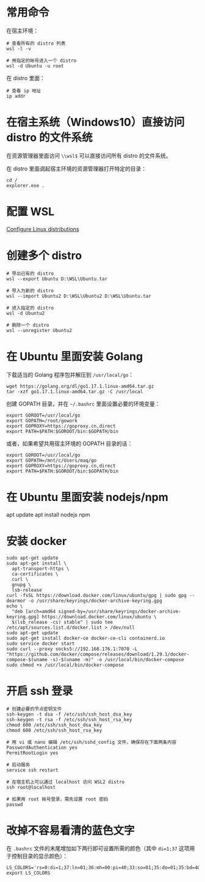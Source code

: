 # 常用命令

在宿主环境：
```
# 查看所有的 distro 列表
wsl -l -v

# 用指定的帐号进入一个 distro
wsl -d Ubuntu -u root
```

在 distro 里面：
```
# 查看 ip 地址
ip addr
```

# 在宿主系统（Windows10）直接访问 distro 的文件系统

在资源管理器里面访问 `\\wsl$` 可以直接访问所有 distro 的文件系统。

在 distro 里面调起宿主环境的资源管理器打开特定的目录：
```
cd /
explorer.exe .
```

# 配置 WSL

[Configure Linux distributions](https://docs.microsoft.com/en-us/windows/wsl/wsl-config#options-for-wslconfig)

# 创建多个 distro

```
# 导出已有的 distro
wsl --export Ubuntu D:\WSL\Ubuntu.tar

# 导入为新的 distro
wsl --import Ubuntu2 D:\WSL\Ubuntu2 D:\WSL\Ubuntu.tar

# 进入指定的 distro
wsl -d Ubuntu2

# 删除一个 distro
wsl --unregister Ubuntu2
```

# 在 Ubuntu 里面安装 Golang

下载适当的 Golang 程序包并解压到 `/usr/local/go`：
```
wget https://golang.org/dl/go1.17.1.linux-amd64.tar.gz
tar -xzf go1.17.1.linux-amd64.tar.gz -C /usr/local
```

创建 GOPATH 目录，并在 `~/.bashrc` 里面设置必要的环境变量：
```
export GOROOT=/usr/local/go
export GOPATH=/root/gowork
export GOPROXY=https://goproxy.cn,direct
export PATH=$PATH:$GOROOT/bin:$GOPATH/bin
```
或者，如果希望共用宿主环境的 GOPATH 目录的话：
```
export GOROOT=/usr/local/go
export GOPATH=/mnt/c/Users/maq/go
export GOPROXY=https://goproxy.cn,direct
export PATH=$PATH:$GOROOT/bin:$GOPATH/bin
```

# 在 Ubuntu 里面安装 nodejs/npm

apt update
apt install nodejs npm

# 安装 docker

```
sudo apt-get update
sudo apt-get install \
  apt-transport-https \
  ca-certificates \
  curl \
  gnupg \
  lsb-release
curl -fsSL https://download.docker.com/linux/ubuntu/gpg | sudo gpg --dearmor -o /usr/share/keyrings/docker-archive-keyring.gpg
echo \
  "deb [arch=amd64 signed-by=/usr/share/keyrings/docker-archive-keyring.gpg] https://download.docker.com/linux/ubuntu \
  $(lsb_release -cs) stable" | sudo tee /etc/apt/sources.list.d/docker.list > /dev/null
sudo apt-get update
sudo apt-get install docker-ce docker-ce-cli containerd.io
sudo service docker start
sudo curl --proxy socks5://192.168.176.1:7070 -L "https://github.com/docker/compose/releases/download/1.29.1/docker-compose-$(uname -s)-$(uname -m)" -o /usr/local/bin/docker-compose
sudo chmod +x /usr/local/bin/docker-compose
```

# 开启 ssh 登录

```
# 创建必要的节点密钥文件
ssh-keygen -t dsa -f /etc/ssh/ssh_host_dsa_key
ssh-keygen -t rsa -f /etc/ssh/ssh_host_rsa_key
chmod 600 /etc/ssh/ssh_host_dsa_key
chmod 600 /etc/ssh/ssh_host_rsa_key

# 用 vi 或 nano 编辑 /etc/ssh/sshd_config 文件，确保存在下面两条内容
PasswordAuthentication yes
PermitRootLogin yes

# 启动服务
service ssh restart

# 在宿主机上可以通过 localhost 访问 WSL2 distro
ssh root@localhost

# 如果用 root 帐号登录，需先设置 root 密码
passwd
```

# 改掉不容易看清的蓝色文字

在 `.bashrc` 文件的末尾增加如下两行即可设置所需的颜色（其中 `di=1;37` 这项用于控制目录的显示颜色）：
```
LS_COLORS='rs=0:di=1;37:ln=01;36:mh=00:pi=40;33:so=01;35:do=01;35:bd=40;33;01:cd=40;33;01:or=40;31;01:su=37;41:sg=30;43:ca=30;41:tw=30;42:ow=34;42:st=37;44:ex=01;32:*.tar=01;31:*.tgz=01;31:*.arj=01;31:*.taz=01;31:*.lzh=01;31:*.lzma=01;31:*.tlz=01;31:*.txz=01;31:*.zip=01;31:*.z=01;31:*.Z=01;31:*.dz=01;31:*.gz=01;31:*.lz=01;31:*.xz=01;31:*.bz2=01;31:*.bz=01;31:*.tbz=01;31:*.tbz2=01;31:*.tz=01;31:*.deb=01;31:*.rpm=01;31:*.jar=01;31:*.war=01;31:*.ear=01;31:*.sar=01;31:*.rar=01;31:*.ace=01;31:*.zoo=01;31:*.cpio=01;31:*.7z=01;31:*.rz=01;31:*.jpg=01;35:*.jpeg=01;35:*.gif=01;35:*.bmp=01;35:*.pbm=01;35:*.pgm=01;35:*.ppm=01;35:*.tga=01;35:*.xbm=01;35:*.xpm=01;35:*.tif=01;35:*.tiff=01;35:*.png=01;35:*.svg=01;35:*.svgz=01;35:*.mng=01;35:*.pcx=01;35:*.mov=01;35:*.mpg=01;35:*.mpeg=01;35:*.m2v=01;35:*.mkv=01;35:*.webm=01;35:*.ogm=01;35:*.mp4=01;35:*.m4v=01;35:*.mp4v=01;35:*.vob=01;35:*.qt=01;35:*.nuv=01;35:*.wmv=01;35:*.asf=01;35:*.rm=01;35:*.rmvb=01;35:*.flc=01;35:*.avi=01;35:*.fli=01;35:*.flv=01;35:*.gl=01;35:*.dl=01;35:*.xcf=01;35:*.xwd=01;35:*.yuv=01;35:*.cgm=01;35:*.emf=01;35:*.axv=01;35:*.anx=01;35:*.ogv=01;35:*.ogx=01;35:*.aac=00;36:*.au=00;36:*.flac=00;36:*.mid=00;36:*.midi=00;36:*.mka=00;36:*.mp3=00;36:*.mpc=00;36:*.ogg=00;36:*.ra=00;36:*.wav=00;36:*.axa=00;36:*.oga=00;36:*.spx=00;36:*.xspf=00;36:';
export LS_COLORS
```
